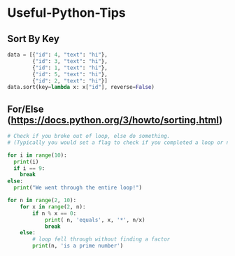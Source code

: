 # Useful-Python-Tips

## Sort By Key
```python
data = [{"id": 4, "text": "hi"}, 
        {"id": 3, "text": "hi"},
        {"id": 1, "text": "hi"},
        {"id": 5, "text": "hi"},
        {"id": 2, "text": "hi"}]
data.sort(key=lambda x: x["id"], reverse=False)    
```

## For/Else (https://docs.python.org/3/howto/sorting.html)
```python
# Check if you broke out of loop, else do something. 
# (Typically you would set a flag to check if you completed a loop or not)

for i in range(10):
  print(i)
  if i == 9:
    break
else:
  print("We went through the entire loop!")
```

```python
for n in range(2, 10):
    for x in range(2, n):
        if n % x == 0:
            print( n, 'equals', x, '*', n/x)
            break
    else:
        # loop fell through without finding a factor
        print(n, 'is a prime number')
```
